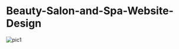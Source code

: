 # Beauty-Salon-and-Spa-Website-Design
![pic1](https://github.com/amritapal30/Beauty-Salon-and-Spa-Website-Design/assets/145271835/03ab44e6-6ee6-43d9-96c4-a766a6ed9702)
